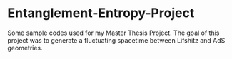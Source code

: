 # Entanglement-Entropy-Project
Some sample codes used for my Master Thesis Project. The goal of this project was to generate a fluctuating spacetime between Lifshitz and AdS geometries.
